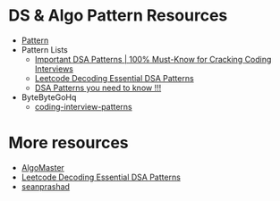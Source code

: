 # DS & Algo Pattern Resources

- [Pattern](https://github.com/nits2010/DataStructureAlgo/blob/preparation-2025/DSA_Pattern/README.md)
- Pattern Lists
  - [Important DSA Patterns | 100% Must-Know for Cracking Coding Interviews](https://leetcode.com/discuss/post/5908573/important-dsa-patterns-100-must-know-for-0m7j/)
  -  [Leetcode Decoding Essential DSA Patterns](https://leetcode.com/discuss/study-guide/4336794/Decoding-Essential-DSA-Patterns/)
  - [DSA Patterns you need to know !!!](https://leetcode.com/discuss/post/5886397/dsa-patterns-you-need-to-know-by-anubhav-x7og/)
- ByteByteGoHq
  - [coding-interview-patterns](https://github.com/ByteByteGoHq/coding-interview-patterns)
# More resources 

- [AlgoMaster](https://blog.algomaster.io/p/15-leetcode-patterns)
- [Leetcode Decoding Essential DSA Patterns](https://leetcode.com/discuss/study-guide/4336794/Decoding-Essential-DSA-Patterns/)
- [seanprashad](https://seanprashad.com/leetcode-patterns/)